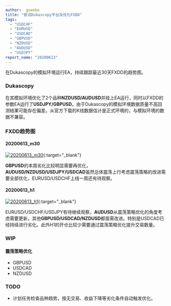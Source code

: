 ```yaml
---
author:  guanbo
title: "尝试Dukascopy平台及优化FXDD"
tags: 
  - "USDCHF"
  - "EURUSD"
  - "USDCAD"
  - "GBPUSD"
  - "NZDUSD"
  - "AUDUSD"
  - "USDJPY"
report_name: "20200613"
---
```


在Dukascopy的模拟环境运行EA，持续跟踪最近30天FXDD的趋势图。


### Dukascopy
在其模拟环境优化了2个品种**NZDUSD/AUDUSD**并挂上EA运行，同时以FXDD的参数EA运行了**USDJPY/GBPUSD**。由于Dukascopy的模拟环境数据质量不高回测结果可能存在偏差。从官方下载的K线数据估计是正式环境的，与模拟环境的数据不兼容。

### FXDD趋势图
#### 20200613_m30
[1]: {{site.url}}{{site.baseurl}}/assets/images/20200613_m30.png
[![20200613_m30][1]][1]{:target="_blank"}

**GBPUSD**的本周劣化比较明显需要再优化，**AUDUSD/NZDUSD/USDJPY/USDCAD**虽然总体震荡上行考虑震荡策略的改进需要全部优化，EURUSD/USDCHF上线一周还有待观察。


#### 20200613_h1
[2]: {{site.url}}{{site.baseurl}}/assets/images/20200613_h1.png
[![20200613_h1][2]][2]{:target="_blank"}

EURUSD/USDCHF/USDJPY有待继续观察，**AUDUSD**从震荡策略优化的角度考虑需要更新，其他**GBPUSD/USDCAD/NZDUSD**都亟需改进。特别是USDCAD已经持续进行劣化。此外H1的开仓比较少需要通过震荡策略优化提升交易数量。

### WIP

#### 震荡策略优化
- GBPUSD
- USDCAD
- NZDUSD

### TODO
- 计划任务检查品种趋势，按无交易、收益下降等劣化条件自动触发优化。
